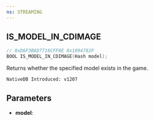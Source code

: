 ```yaml
---
ns: STREAMING
---
```

## IS_MODEL_IN_CDIMAGE

```c
// 0xD6F3B6D7716CFF8E 0x1094782F
BOOL IS_MODEL_IN_CDIMAGE(Hash model);
```

Returns whether the specified model exists in the game.

```
NativeDB Introduced: v1207
```

## Parameters
* **model**:
